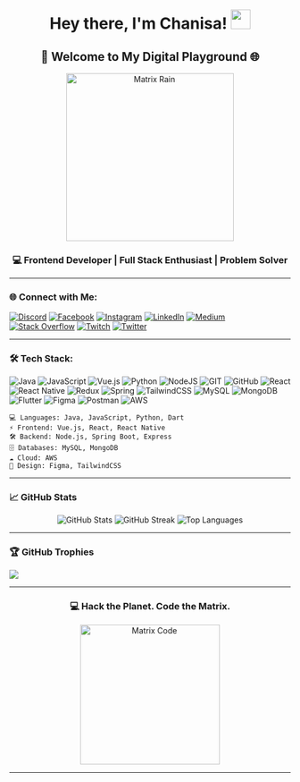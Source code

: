 <h1 align="center">Hey there, I'm Chanisa! <img src="https://media.giphy.com/media/xUPGcjk1XAdHqHooI8/giphy.gif" width="35"></h1>
<h2 align="center">🚀 Welcome to My Digital Playground 🌐</h2>
<p align="center">
  <img src="https://media3.giphy.com/media/v1.Y2lkPTc5MGI3NjExOGZ2M2oyaGhpYzZ2Z3JlcjIzMjdnbHVnd3d4MXZwbmQzMXB2N2NkNCZlcD12MV9pbnRlcm5hbF9naWZfYnlfaWQmY3Q9Zw/sULKEgDMX8LcI/giphy.gif" width="300" alt="Matrix Rain"/>
</p>
<h3 align="center">💻 Frontend Developer | Full Stack Enthusiast | Problem Solver</h3>

---

### 🌐 Connect with Me:

[![Discord](https://img.shields.io/badge/Discord-%237289DA.svg?logo=discord&logoColor=white)](https://discord.gg/chanibuoy) [![Facebook](https://img.shields.io/badge/Facebook-%231877F2.svg?logo=Facebook&logoColor=white)](https://facebook.com/chanisajayawardhana/) [![Instagram](https://img.shields.io/badge/Instagram-%23E4405F.svg?logo=Instagram&logoColor=white)](https://instagram.com/cha_ni__________gah___/) [![LinkedIn](https://img.shields.io/badge/LinkedIn-%230077B5.svg?logo=linkedin&logoColor=white)](https://linkedin.com/in/chanisa-jayawardhana/) [![Medium](https://img.shields.io/badge/Medium-12100E?logo=medium&logoColor=white)](https://medium.com/@@sadin.chanisa8) [![Stack Overflow](https://img.shields.io/badge/-Stackoverflow-FE7A16?logo=stack-overflow&logoColor=white)](https://stackoverflow.com/users/5413458) [![Twitch](https://img.shields.io/badge/Twitch-%239146FF.svg?logo=Twitch&logoColor=white)](https://twitch.tv/chani_twitch) [![Twitter](https://img.shields.io/badge/Twitter-%231DA1F2.svg?logo=Twitter&logoColor=white)](https://twitter.com/chanisasadin)

---

### 🛠️ Tech Stack:

![Java](https://img.shields.io/badge/java-%23ED8B00.svg?style=plastic&logo=java&logoColor=white) ![JavaScript](https://img.shields.io/badge/javascript-%23323330.svg?style=plastic&logo=javascript&logoColor=%23F7DF1E) ![Vue.js](https://img.shields.io/badge/vuejs-%2335495e.svg?style=plastic&logo=vuedotjs&logoColor=%234FC08D) ![Python](https://img.shields.io/badge/python-3670A0?style=plastic&logo=python&logoColor=ffdd54) ![NodeJS](https://img.shields.io/badge/node.js-6DA55F?style=plastic&logo=node.js&logoColor=white) ![GIT](https://img.shields.io/badge/Git-fc6d26?style=plastic&logo=git&logoColor=white) ![GitHub](https://img.shields.io/badge/GitHub-%23121011.svg?style=plastic&logo=github&logoColor=white) ![React](https://img.shields.io/badge/react-%2320232a.svg?style=plastic&logo=react&logoColor=%2361DAFB) ![React Native](https://img.shields.io/badge/react_native-%2320232a.svg?style=plastic&logo=react&logoColor=%2361DAFB) ![Redux](https://img.shields.io/badge/redux-%23593d88.svg?style=plastic&logo=redux&logoColor=white) ![Spring](https://img.shields.io/badge/spring-%236DB33F.svg?style=plastic&logo=spring&logoColor=white) ![TailwindCSS](https://img.shields.io/badge/tailwindcss-%2338B2AC.svg?style=plastic&logo=tailwind-css&logoColor=white) ![MySQL](https://img.shields.io/badge/mysql-%2300f.svg?style=plastic&logo=mysql&logoColor=white) ![MongoDB](https://img.shields.io/badge/MongoDB-%234ea94b.svg?style=plastic&logo=mongodb&logoColor=white) ![Flutter](https://img.shields.io/badge/Flutter-%2302569B.svg?style=plastic&logo=Flutter&logoColor=white) ![Figma](https://img.shields.io/badge/figma-%23F24E1E.svg?style=plastic&logo=figma&logoColor=white) ![Postman](https://img.shields.io/badge/Postman-FF6C37?style=plastic&logo=postman&logoColor=white) ![AWS](https://img.shields.io/badge/AWS-%23FF9900.svg?style=plastic&logo=amazon-aws&logoColor=white)

```
💻 Languages: Java, JavaScript, Python, Dart
⚡ Frontend: Vue.js, React, React Native
🛠️ Backend: Node.js, Spring Boot, Express
🗄️ Databases: MySQL, MongoDB
☁️ Cloud: AWS
🎨 Design: Figma, TailwindCSS
```

---

### 📈 GitHub Stats

<p align="center">
  <img src="https://github-readme-stats.vercel.app/api?username=chanisagithub&theme=radical&hide_border=true&include_all_commits=true&count_private=true" alt="GitHub Stats"/>
  <img src="https://github-readme-streak-stats.herokuapp.com?user=chanisagithub&theme=neon&date_format=j%20M%5B%20Y%5D" alt="GitHub Streak"/>
  <img src="https://github-readme-stats.vercel.app/api/top-langs/?username=chanisagithub&theme=radical&hide_border=true&layout=compact" alt="Top Languages"/>
</p>

---

### 🏆 GitHub Trophies

![](https://github-profile-trophy.vercel.app/?username=chanisagithub&theme=darkhub&no-frame=true&no-bg=true&margin-w=5)

---

<h3 align="center">💻 Hack the Planet. Code the Matrix.</h3>
<p align="center">
  <img src="https://media.giphy.com/media/3oKIPf3C7HqqYBVcCk/giphy.gif" width="250" alt="Matrix Code"/>
</p>

---


